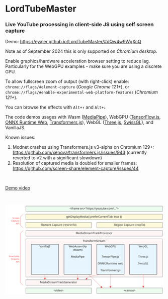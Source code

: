 # LordTubeMaster
### Live YouTube processing in client-side JS using self screen capture

Demo: https://eyaler.github.io/LordTubeMaster/#dQw4w9WgXcQ

Note as of September 2024 this is only supported on *Chromium desktop*.

Enable graphics/hardware acceleration browser setting to reduce lag.
Particularly for the WebGPU examples - make sure you are using a discrete GPU.

To allow fullscreen zoom of output (with right-click) enable: `chrome://flags/#element-capture` (*Google Chrome 121+*), or 
`chrome://flags/#enable-experimental-web-platform-features` (*Chromium 121+*).

You can browse the effects with `Alt+↑` and `Alt+↓`

The code demos usages with Wasm ([MediaPipe](https://ai.google.dev/edge/mediapipe/solutions/guide)),
WebGPU ([TensorFlow.js](https://www.tensorflow.org/js), [ONNX Runtime Web](https://onnxruntime.ai/docs/get-started/with-javascript/web.html), [Transformers.js](https://huggingface.co/docs/transformers.js/index)),
WebGL ([Three.js](https://threejs.org/), [SwissGL](https://google.github.io/swissgl/)), and VanillaJS.

Known issues:
1. Modnet crashes using Transformers.js v3-alpha on Chromium 129+: https://github.com/xenova/transformers.js/issues/943 (currently reverted to v2 with a significant slowdown)
2. Resolution of captured media is doubled for smaller frames: https://github.com/screen-share/element-capture/issues/44

<br>

[Demo video](https://github.com/eyaler/LordTubeMaster/assets/4436747/2352969c-889d-478e-b386-8bdf6452a797)

<br>

![Architecture](media/LordTubeMaster.svg)
